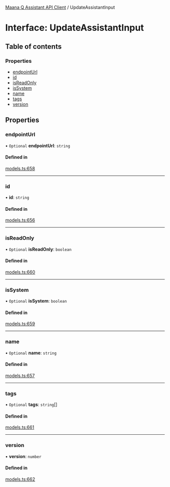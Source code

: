 [Maana Q Assistant API Client](../README.md) / UpdateAssistantInput

# Interface: UpdateAssistantInput

## Table of contents

### Properties

- [endpointUrl](UpdateAssistantInput.md#endpointurl)
- [id](UpdateAssistantInput.md#id)
- [isReadOnly](UpdateAssistantInput.md#isreadonly)
- [isSystem](UpdateAssistantInput.md#issystem)
- [name](UpdateAssistantInput.md#name)
- [tags](UpdateAssistantInput.md#tags)
- [version](UpdateAssistantInput.md#version)

## Properties

### endpointUrl

• `Optional` **endpointUrl**: `string`

#### Defined in

[models.ts:658](https://github.com/maana-io/q-assistant-client/blob/develop/src/models.ts#L658)

___

### id

• **id**: `string`

#### Defined in

[models.ts:656](https://github.com/maana-io/q-assistant-client/blob/develop/src/models.ts#L656)

___

### isReadOnly

• `Optional` **isReadOnly**: `boolean`

#### Defined in

[models.ts:660](https://github.com/maana-io/q-assistant-client/blob/develop/src/models.ts#L660)

___

### isSystem

• `Optional` **isSystem**: `boolean`

#### Defined in

[models.ts:659](https://github.com/maana-io/q-assistant-client/blob/develop/src/models.ts#L659)

___

### name

• `Optional` **name**: `string`

#### Defined in

[models.ts:657](https://github.com/maana-io/q-assistant-client/blob/develop/src/models.ts#L657)

___

### tags

• `Optional` **tags**: `string`[]

#### Defined in

[models.ts:661](https://github.com/maana-io/q-assistant-client/blob/develop/src/models.ts#L661)

___

### version

• **version**: `number`

#### Defined in

[models.ts:662](https://github.com/maana-io/q-assistant-client/blob/develop/src/models.ts#L662)
